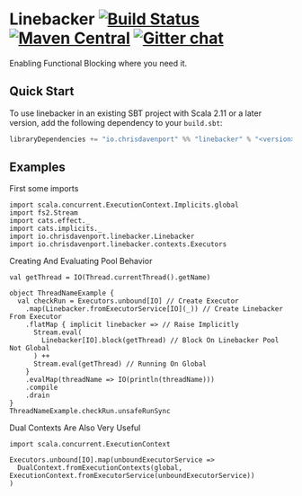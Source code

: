 # Linebacker [![Build Status](https://travis-ci.org/ChristopherDavenport/linebacker.svg?branch=master)](https://travis-ci.org/ChristopherDavenport/linebacker) [![Maven Central](https://maven-badges.herokuapp.com/maven-central/io.chrisdavenport/linebacker_2.12/badge.svg)](https://maven-badges.herokuapp.com/maven-central/io.chrisdavenport/linebacker_2.12) [![Gitter chat](https://badges.gitter.im/christopherdavenport/linebacker.png)](https://gitter.im/christopherdavenport/linebacker)

Enabling Functional Blocking where you need it.

## Quick Start

To use linebacker in an existing SBT project with Scala 2.11 or a later version, add the following dependency to your
`build.sbt`:

```scala
libraryDependencies += "io.chrisdavenport" %% "linebacker" % "<version>"
```

## Examples

First some imports

```tut:silent
import scala.concurrent.ExecutionContext.Implicits.global
import fs2.Stream
import cats.effect._
import cats.implicits._
import io.chrisdavenport.linebacker.Linebacker
import io.chrisdavenport.linebacker.contexts.Executors
```

Creating And Evaluating Pool Behavior

```tut
val getThread = IO(Thread.currentThread().getName)

object ThreadNameExample {
  val checkRun = Executors.unbound[IO] // Create Executor
    .map(Linebacker.fromExecutorService[IO](_)) // Create Linebacker From Executor
    .flatMap { implicit linebacker => // Raise Implicitly
      Stream.eval(
        Linebacker[IO].block(getThread) // Block On Linebacker Pool Not Global
      ) ++
      Stream.eval(getThread) // Running On Global
    }
    .evalMap(threadName => IO(println(threadName)))
    .compile
    .drain
}
ThreadNameExample.checkRun.unsafeRunSync
```

Dual Contexts Are Also Very Useful

```tut
import scala.concurrent.ExecutionContext

Executors.unbound[IO].map(unboundExecutorService => 
  DualContext.fromExecutionContexts(global, ExecutionContext.fromExecutorService(unboundExecutorService))
)
```